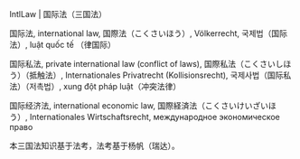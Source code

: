 IntlLaw | 国际法（三国法）

国际法, international law, 国際法（こくさいほう）, Völkerrecht, 국제법（国际法）, luật quốc tế （律国际）

国际私法, private international law (conflict of laws), 国際私法（こくさいしほう）（抵触法）, Internationales Privatrecht (Kollisionsrecht), 국제사법（国际私法）（저촉법）, xung đột pháp luật（冲突法律）

国际经济法, international economic law, 国際経済法（こくさいけいざいほう）, Internationales Wirtschaftsrecht, международное экономическое право

本三国法知识基于法考，法考基于杨帆（瑞达）。